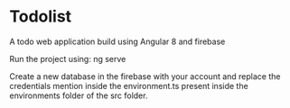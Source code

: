 # Todolist

A todo web application build using Angular 8 and firebase

Run the project using: ng serve

Create a new database in the firebase with your account and replace the credentials mention inside the environment.ts present inside the environments folder of the src folder.

